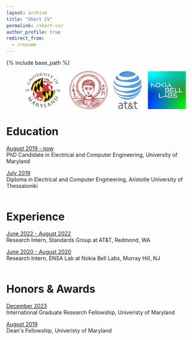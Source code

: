 ```yaml
---
layout: archive
title: "Short CV"
permalink: /short-cv/
author_profile: true
redirect_from:
  - /resume
---
```


{% include base_path %}


<p align="center">
    <img src="/images/umd-logo.png" />   <img src="/images/auth-logo.png" />
 <img src="/images/at&t.png" />   <img src="/images/nokia-logo.jpg" />
</p>

Education
======

<ins>August 2019 - now </ins> <br/>
PhD Candidate in Electrical and Computer Engineering, University of Maryland 

<ins>July 2019</ins><br/>
Diploma in Electrical and Computer Engineering, Aristotle University of Thessaloniki
<br/>
<br/>

Experience
======

<ins>June 2022 - August 2022</ins> <br/>
Research Intern, Standards Group at AT&T, Redmond, WA

<ins>June 2020 - August 2020</ins> <br/>
Research Intern, ENSA Lab at Nokia Bell Labs, Murray Hill, NJ
<br/>
<br/>

Honors & Awards
======

<ins>December 2023</ins> <br/>
International Graduate Research Fellowship, Univeristy of Maryland <br/>

<ins>August 2019</ins> <br/>
Dean's Fellowship, Univeristy of Maryland <br/>
<br/>
<br/>
